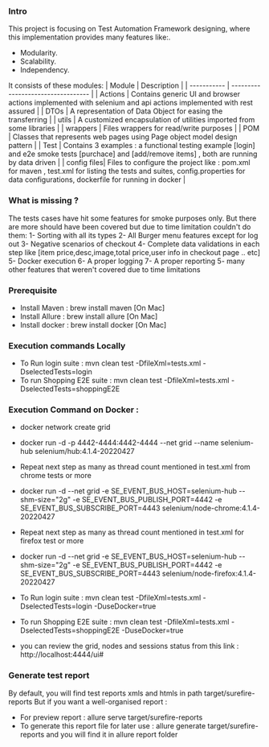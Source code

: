 ### Intro
This project is focusing on Test Automation Framework designing, where this implementation provides many features like:. 
- Modularity.
- Scalability.
- Independency.

It consists of these modules:
| Module      | Description                        |
| ----------- | ---------------------------------- |
| Actions     | Contains generic UI and browser actions implemented with selenium and api actions implemented with rest assured |
| DTOs        | A representation of Data Object for easing the transferring |
| utils       | A customized encapsulation of utilities imported from some libraries |
| wrappers    | Files wrappers for read/write purposes |
| POM         | Classes that represents web pages using Page object model design pattern |
| Test        | Contains 3 examples : a functional testing example [login] and e2e smoke tests [purchace] and [add/remove items] , both are running by data driven |
| config files| Files to configure the project like : pom.xml for maven , test.xml for listing the tests and suites, config.properties for data configurations, dockerfile for running in docker |


### What is missing ? 
The tests cases have hit some features for smoke purposes only. But there are more should have been covered but due to time limitation couldn't do them:
1- Sorting with all its types 
2- All Burger menu features except for log out 
3- Negative scenarios of checkout 
4- Complete data validations in each step like [item price,desc,image,total price,user info in checkout page .. etc]
5- Docker execution
6- A proper logging 
7- A proper reporting
5- many other features that weren't covered due to time limitations 

### Prerequisite 
- Install Maven : brew install maven [On Mac] 
- Install Allure : brew install allure [On Mac]
- Install docker : brew install docker [On Mac]

### Execution commands Locally
- To Run login suite : mvn clean test -DfileXml=tests.xml -DselectedTests=login
- To run Shopping E2E suite : mvn clean test -DfileXml=tests.xml -DselectedTests=shoppingE2E

### Execution Command on Docker : 
- docker network create grid
- docker run -d -p 4442-4444:4442-4444 --net grid --name selenium-hub selenium/hub:4.1.4-20220427

- Repeat next step as many as thread count mentioned in test.xml from chrome tests or more 
- docker run -d --net grid -e SE_EVENT_BUS_HOST=selenium-hub --shm-size="2g" -e SE_EVENT_BUS_PUBLISH_PORT=4442 -e SE_EVENT_BUS_SUBSCRIBE_PORT=4443 selenium/node-chrome:4.1.4-20220427

- Repeat next step as many as thread count mentioned in test.xml for firefox test or more
- docker run -d --net grid -e SE_EVENT_BUS_HOST=selenium-hub --shm-size="2g" -e SE_EVENT_BUS_PUBLISH_PORT=4442 -e SE_EVENT_BUS_SUBSCRIBE_PORT=4443 selenium/node-firefox:4.1.4-20220427

- To Run login suite : mvn clean test -DfileXml=tests.xml -DselectedTests=login -DuseDocker=true
- To run Shopping E2E suite : mvn clean test -DfileXml=tests.xml -DselectedTests=shoppingE2E -DuseDocker=true
- you can review the grid, nodes and sessions status from this link : http://localhost:4444/ui#

### Generate test report
By default, you will find test reports xmls and htmls in path target/surefire-reports
But if you want a well-organised report :
- For preview report :  allure serve target/surefire-reports
- To generate this report file for later use :  allure generate target/surefire-reports and you will find it in allure report folder

